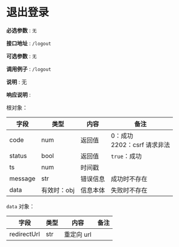# 退出登录

**必选参数** : `无`

**接口地址** : `/logout`

**可选参数** : `无`

**调用例子** : `/logout`

**说明** : 无

**响应说明** :

根对象：

| 字段    | 类型        | 内容     | 备注                              |
| ------- | ----------- | -------- | --------------------------------- |
| code    | num         | 返回值   | 0：成功 <br />2202：csrf 请求非法 |
| status  | bool        | 返回值   | `true`：成功                      |
| ts      | num         | 时间戳   |                                   |
| message | str         | 错误信息 | 成功时不存在                      |
| data    | 有效时：obj | 信息本体 | 失败时不存在                      |

`data` 对象：

| 字段        | 类型 | 内容       | 备注 |
| ----------- | ---- | ---------- | ---- |
| redirectUrl | str  | 重定向 url |      |